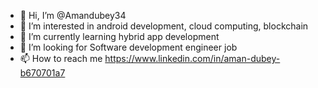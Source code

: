 - 👋 Hi, I’m @Amandubey34
- 👀 I’m interested in android development, cloud computing, blockchain
- 🌱 I’m currently learning hybrid app development
- 💞️ I’m looking for Software development engineer job
- 📫 How to reach me https://www.linkedin.com/in/aman-dubey-b670701a7

<!---
Amandubey34/Amandubey34 is a ✨ special ✨ repository because its `README.md` (this file) appears on your GitHub profile.
You can click the Preview link to take a look at your changes.
--->
